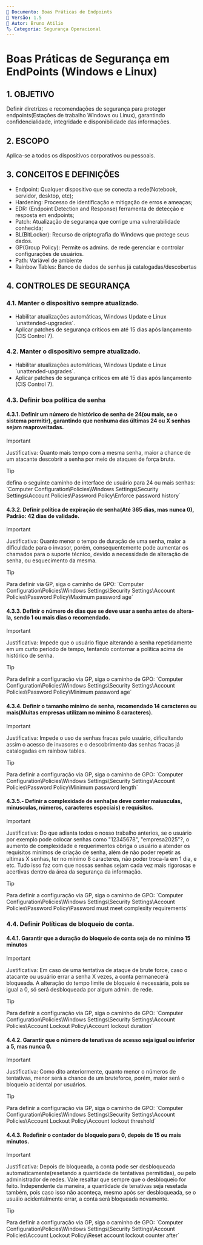 ```yaml
---
📄 Documento: Boas Práticas de Endpoints
📅 Versão: 1.5
👤 Autor: Bruno Atilio
🏷️ Categoria: Segurança Operacional
---
```


# Boas Práticas de Segurança em EndPoints (Windows e Linux)
## 1. OBJETIVO
Definir diretrizes e recomendações de segurança para proteger endpoints(Estações de trabalho Windows ou Linux), garantindo confidencialidade, integridade e disponibilidade das informações.

## 2. ESCOPO
Aplica-se a todos os dispositivos corporativos ou pessoais.

## 3. CONCEITOS E DEFINIÇÕES
 -  Endpoint: Qualquer dispositivo que se conecta a rede(Notebook, servidor, desktop, etc);
 -  Hardening: Processo de identificação e mitigação de erros e ameaças;
 -  EDR: (Endpoint Detection and Response) ferramenta de detecção e resposta em endpoints;
 -  Patch: Atualização de segurança que corrige uma vulnerabilidade conhecida;
 -  BL(BitLocker): Recurso de criptografia do Windows que protege seus dados.
 -  GP(Group Policy): Permite os admins. de rede gerenciar e controlar configurações de usuários.
 -  Path: Variável de ambiente
 -  Rainbow Tables: Banco de dados de senhas já catalogadas/descobertas

## 4. CONTROLES DE SEGURANÇA
### 4.1. Manter o dispositivo sempre atualizado.
  - Habilitar atualizações automáticas, Windows Update e Linux ´unattended-upgrades´.
  - Aplicar patches de segurança críticos em até 15 dias após lançamento (CIS Control 7).

### 4.2. Manter o dispositivo sempre atualizado.
  - Habilitar atualizações automáticas, Windows Update e Linux ´unattended-upgrades´.
  - Aplicar patches de segurança críticos em até 15 dias após lançamento (CIS Control 7).

### 4.3. Definir boa política de senha
 #### 4.3.1. Definir um número de histórico de senha de 24(ou mais, se o sistema permitir), garantindo que nenhuma das últimas 24 ou X senhas sejam reaproveitadas.
  
   > [!IMPORTANT] 
   > Justificativa: Quanto mais tempo com a mesma senha, maior a chance de um atacante descobrir a senha por meio de ataques de força bruta.

   > [!TIP] 
   > defina o seguinte caminho de interface de usuário para 24 ou mais senhas:
   > ´Computer Configuration\Policies\Windows Settings\Security Settings\Account Policies\Password Policy\Enforce password history´

 #### 4.3.2. Definir política de expiração de senha(Até 365 dias, mas nunca 0), Padrão: 42 dias de validade.
   > [!IMPORTANT] 
   > Justificativa: Quanto menor o tempo de duração de uma senha, maior a dificuldade para o invasor, porém, consequentemente pode aumentar os chamados para o suporte técnico, devido a necessidade de alteração de senha, ou esquecimento da mesma.

   > [!TIP] 
   > Para definir via GP, siga o caminho de GPO:
   > ´Computer Configuration\Policies\Windows Settings\Security Settings\Account Policies\Password Policy\Maximum password age´

 #### 4.3.3. Definir o número de dias que se deve usar a senha antes de altera-la, sendo 1 ou mais dias o recomendado.
   > [!IMPORTANT]
   > Justificativa: Impede que o usuário fique alterando a senha repetidamente em um curto período de tempo, tentando contornar a política acima de histórico de senha.

   > [!TIP] 
   > Para definir a configuração via GP, siga o caminho de GPO:
   > ´Computer Configuration\Policies\Windows Settings\Security Settings\Account Policies\Password Policy\Minimum password age´

 #### 4.3.4. Definir o tamanho minímo de senha, recomendado 14 caracteres ou mais(Muitas empresas utilizam no mínimo 8 caracteres).
   > [!IMPORTANT]
   > Justificativa: Impede o uso de senhas fracas pelo usuário, dificultando assim o acesso de invasores e o descobrimento das senhas fracas já catalogadas em rainbow tables.

   > [!TIP] 
   > Para definir a configuração via GP, siga o caminho de GPO:
   > ´Computer Configuration\Policies\Windows Settings\Security Settings\Account Policies\Password Policy\Minimum password length´

 #### 4.3.5.- Definir a complexidade de senha(se deve conter maiusculas, minusculas, números, caracteres especiais) e requisitos.
   > [!IMPORTANT]
   > Justificativa: Do que adianta todos o nosso trabalho anterios, se o usuário por exemplo pode colocar senhas como "12345678", "empresa2025"?, o aumento de complexidade e requerimentos obriga o usuário a atender os requisitos minímos de criação de senha, além de não poder repetir as ultimas X senhas, ter no mínimo 8 caracteres, não poder troca-la em 1 dia, e etc. Tudo isso faz com que nossas senhas sejam cada vez mais rigorosas e acertivas dentro da área da segurança da informação.

   > [!TIP] 
   > Para definir a configuração via GP, siga o caminho de GPO:
   > ´Computer Configuration\Policies\Windows Settings\Security Settings\Account Policies\Password Policy\Password must meet complexity requirements´

### 4.4. Definir Políticas de bloqueio de conta.
#### 4.4.1. Garantir que a duração do bloqueio de conta seja de no minímo 15 minutos
   > [!IMPORTANT]
   > Justificativa: Em caso de uma tentativa de ataque de brute force, caso o atacante ou usuário errar a senha X vezes, a conta permanecerá bloqueada. A alteração do tempo limite de bloqueio é necessária, pois se igual a 0, só será desbloqueada por algum admin. de rede.

   > [!TIP] 
   > Para definir a configuração via GP, siga o caminho de GPO:
   > ´Computer Configuration\Policies\Windows Settings\Security Settings\Account Policies\Account Lockout Policy\Account lockout duration´

#### 4.4.2. Garantir que o número de tenativas de acesso seja igual ou inferior a 5, mas nunca 0.
   > [!IMPORTANT]
   > Justificativa: Como dito anteriormente, quanto menor o números de tentativas, menor será a chance de um bruteforce, porém, maior será o bloqueio acidental por usuários.

   > [!TIP] 
   > Para definir a configuração via GP, siga o caminho de GPO:
   > ´Computer Configuration\Policies\Windows Settings\Security Settings\Account Policies\Account Lockout Policy\Account lockout threshold´
#### 4.4.3. Redefinir o contador de bloqueio para 0, depois de 15 ou mais minutos.
   > [!IMPORTANT]
   > Justificativa: Depois de bloqueada, a conta pode ser desbloqueada automaticamente(resetando a quantidade de tentativas permitidas), ou pelo administrador de redes. Vale resaltar que sempre que o desbloqueio for feito. Independente da maneira, a quantidade de tenativas seja resetada também, pois caso isso não aconteça, mesmo após ser desbloqueada, se o usuáio acidentalmente errar, a conta será bloqueada novamente.

   > [!TIP] 
   > Para definir a configuração via GP, siga o caminho de GPO:
   > ´Computer Configuration\Policies\Windows Settings\Security Settings\Account Policies\Account Lockout Policy\Reset account lockout counter after´


     
